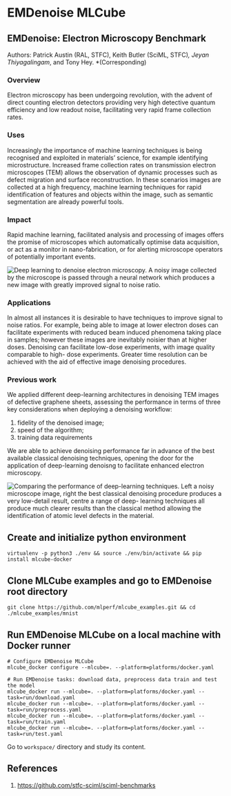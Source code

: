 # EMDenoise MLCube

## EMDenoise: Electron Microscopy Benchmark

Authors: Patrick Austin (RAL, STFC), Keith Butler (SciML, STFC)*, Jeyan Thiyagalingam*, and Tony Hey.
*(Corresponding)

### Overview

Electron microscopy has been undergoing revolution, with the advent of direct counting electron
detectors providing very high detective quantum efficiency and low readout noise, facilitating
very rapid frame collection rates.

### Uses

Increasingly the importance of machine learning techniques is being recognised and exploited in
materials’ science, for example identifying microstructure. Increased frame collection rates on
transmission electron microscopes (TEM) allows the observation of dynamic processes such as defect
migration and surface reconstruction. In these scenarios images are collected at a high frequency,
machine learning techniques for rapid identification of features and objects within the image, such
as semantic segmentation are already powerful tools.

### Impact

Rapid machine learning, facilitated analysis and processing of images offers the promise of
microscopes which automatically optimise data acquisition, or act as a monitor in nano-fabrication,
or for alerting microscope operators of potentially important events.

![Deep learning to denoise electron microscopy. A noisy image collected by the microscope is
passed through a neural network which produces a new image with greatly improved signal to noise
ratio.](fig1.jpg)

### Applications

In almost all instances it is desirable to have techniques to improve signal to noise ratios. For
example, being able to image at lower electron doses can facilitate experiments with reduced beam
induced phenomena taking place in samples; however these images are inevitably noisier than at
higher doses. Denoising can facilitate low-dose experiments, with image quality comparable to high-
dose experiments. Greater time resolution can be achieved with the aid of effective image denoising
procedures.

### Previous work

We applied different deep-learning architectures in denoising TEM images of defective graphene
sheets, assessing the performance in terms of three key considerations when deploying a denoising
workflow:

1. fidelity of the denoised image;
2. speed of the algorithm;
3. training data requirements

We are able to achieve denoising performance far in advance of the best available classical denoising
techniques, opening the door for the application of deep-learning denoisng to facilitate enhanced
electron microscopy.

![Comparing the performance of deep-learning techniques. Left a noisy microscope image,
right the best classical denoising procedure produces a very low-detail result, centre a range of deep-
learning techniques all produce much clearer results than the classical method allowing the
identification of atomic level defects in the material.](fig2.jpg)

## Create and initialize python environment
```
virtualenv -p python3 ./env && source ./env/bin/activate && pip install mlcube-docker
```

## Clone MLCube examples and go to EMDenoise root directory
```
git clone https://github.com/mlperf/mlcube_examples.git && cd ./mlcube_examples/mnist
```

## Run EMDenoise MLCube on a local machine with Docker runner
```
# Configure EMDenoise MLCube
mlcube_docker configure --mlcube=. --platform=platforms/docker.yaml

# Run EMDenoise tasks: download data, preprocess data train and test the model
mlcube_docker run --mlcube=. --platform=platforms/docker.yaml --task=run/download.yaml
mlcube_docker run --mlcube=. --platform=platforms/docker.yaml --task=run/preprocess.yaml
mlcube_docker run --mlcube=. --platform=platforms/docker.yaml --task=run/train.yaml
mlcube_docker run --mlcube=. --platform=platforms/docker.yaml --task=run/test.yaml
```
Go to `workspace/` directory and study its content.

## References

1. https://github.com/stfc-sciml/sciml-benchmarks
